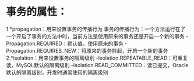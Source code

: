 # 事务的属性：

1.*propagation：用来设置事务的传播行为
事务的传播行为：一个方法运行在了一个开启了事务的方法中时，当前方法是使用原来的事务还是开启一个新的事务
-Propagation.REQUIRED：默认值，使用原来的事务
-Propagation.REQUIRES_NEW：将原来的事务挂起，开启一个新的事务
2.*isolation：用来设置事务的隔离级别
-Isolation.REPEATABLE_READ：可重复读，MySQL默认的隔离级别
-Isolation.READ_COMMITTED：读已提交，Oracle默认的隔离级别，开发时通常使用的隔离级别

